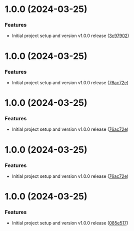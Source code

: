 # 1.0.0 (2024-03-25)


### Features

* Initial project setup and version v1.0.0 release ([3c97902](https://github.com/growingio/payload-oss-plugin/commit/3c97902a84e269d3e4ed0c565068fe9828d6d60e))

# 1.0.0 (2024-03-25)


### Features

* Initial project setup and version v1.0.0 release ([76ac72e](https://github.com/growingio/payload-oss-plugin/commit/76ac72ebc0759abf225831a82382d0589a19cd6d))

# 1.0.0 (2024-03-25)


### Features

* Initial project setup and version v1.0.0 release ([76ac72e](https://github.com/growingio/payload-oss-plugin/commit/76ac72ebc0759abf225831a82382d0589a19cd6d))

# 1.0.0 (2024-03-25)


### Features

* Initial project setup and version v1.0.0 release ([76ac72e](https://github.com/growingio/payload-oss-plugin/commit/76ac72ebc0759abf225831a82382d0589a19cd6d))

# 1.0.0 (2024-03-25)


### Features

* Initial project setup and version v1.0.0 release ([085e517](https://github.com/growingio/payload-oss-plugin/commit/085e517eeef05c3e318a26c6e96edb6b24d4571e))
